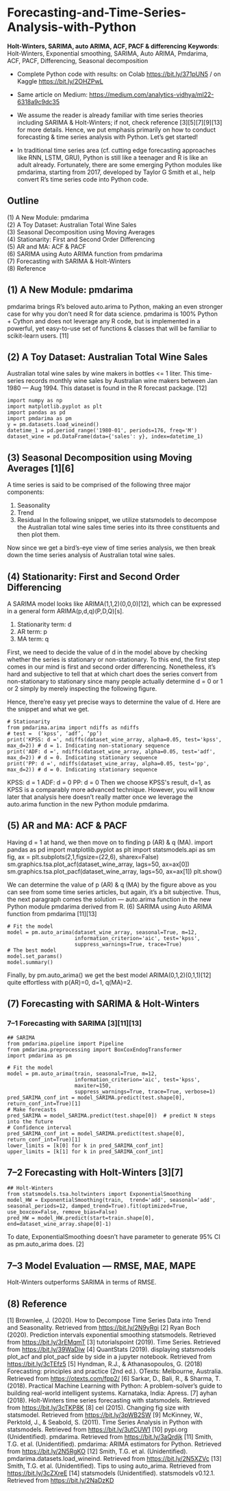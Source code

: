 # Forecasting-and-Time-Series-Analysis-with-Python
**Holt-Winters, SARIMA, auto ARIMA, ACF, PACF & differencing**
**Keywords**: Holt-Winters, Exponential smoothing, SARIMA, Auto ARIMA, Pmdarima, ACF, PACF, Differencing, Seasonal decomposition
- Complete Python code with results: on Colab https://bit.ly/371pUN5 / on Kaggle https://bit.ly/2OHZPwL
- Same article on Medium: https://medium.com/analytics-vidhya/ml22-6318a9c9dc35 

- We assume the reader is already familiar with time series theories including SARIMA & Holt-Winters; if not, check reference [3][5][7][9][13] for more details. Hence, we put emphasis primarily on how to conduct forecasting & time series analysis with Python. Let’s get started!
- In traditional time series area (cf. cutting edge forecasting approaches like RNN, LSTM, GRU), Python is still like a teenager and R is like an adult already. Fortunately, there are some emerging Python modules like pmdarima, starting from 2017, developed by Taylor G Smith et al., help convert R’s time series code into Python code.

## Outline
(1) A New Module: pmdarima \
(2) A Toy Dataset: Australian Total Wine Sales \
(3) Seasonal Decomposition using Moving Averages \
(4) Stationarity: First and Second Order Differencing \
(5) AR and MA: ACF & PACF \
(6) SARIMA using Auto ARIMA function from pmdarima \
(7) Forecasting with SARIMA & Holt-Winters \
(8) Reference


## (1) A New Module: pmdarima
pmdarima brings R’s beloved auto.arima to Python, making an even stronger case for why you don’t need R for data science. pmdarima is 100% Python + Cython and does not leverage any R code, but is implemented in a powerful, yet easy-to-use set of functions & classes that will be familiar to scikit-learn users. [11]

## (2) A Toy Dataset: Australian Total Wine Sales
Australian total wine sales by wine makers in bottles <= 1 liter. This time-series records monthly wine sales by Australian wine makers between Jan 1980 — Aug 1994. This dataset is found in the R forecast package. [12]

```Py
import numpy as np
import matplotlib.pyplot as plt
import pandas as pd
import pmdarima as pm
y = pm.datasets.load_wineind()
datetime_1 = pd.period_range('1980-01', periods=176, freq='M')
dataset_wine = pd.DataFrame(data={'sales': y}, index=datetime_1)
```

## (3) Seasonal Decomposition using Moving Averages [1][6]
A time series is said to be comprised of the following three major components:
1. Seasonality
2. Trend
3. Residual
In the following snippet, we utilize statsmodels to decompose the Australian total wine sales time series into its three constituents and then plot them.

Now since we get a bird’s-eye view of time series analysis, we then break down the time series analysis of Australian total wine sales.


## (4) Stationarity: First and Second Order Differencing
A SARIMA model looks like ARIMA(1,1,2)(0,0,0)[12], which can be expressed in a general form ARIMA(p,d,q)(P,D,Q)[s].
1. Stationarity term: d
2. AR term: p
3. MA term: q 

First, we need to decide the value of d in the model above by checking whether the series is stationary or non-stationary. To this end, the first step comes in our mind is first and second order differencing. Nonetheless, it’s hard and subjective to tell that at which chart does the series convert from non-stationary to stationary since many people actually determine d = 0 or 1 or 2 simply by merely inspecting the following figure.

Hence, there’re easy yet precise ways to determine the value of d. Here are the snippet and what we get.
```Py
# Stationarity
from pmdarima.arima import ndiffs as ndiffs
# test =  (‘kpss’, ‘adf’, ‘pp’)
print('KPSS: d =', ndiffs(dataset_wine_array, alpha=0.05, test='kpss', max_d=2)) # d = 1. Indicating non-stationary sequence
print('ADF: d =', ndiffs(dataset_wine_array, alpha=0.05, test='adf', max_d=2)) # d = 0. Indicating stationary sequence
print('PP: d =', ndiffs(dataset_wine_array, alpha=0.05, test='pp', max_d=2)) # d = 0. Indicating stationary sequence
```
KPSS: d = 1
ADF: d = 0
PP: d = 0
Then we choose KPSS's result, d=1, as KPSS is a comparably more advanced technique. However, you will know later that analysis here doesn’t really matter once we leverage the auto.arima function in the new Python module pmdarima.


## (5) AR and MA: ACF & PACF

Having d = 1 at hand, we then move on to finding p (AR) & q (MA).
import pandas as pd
import matplotlib.pyplot as plt
import statsmodels.api as sm
fig, ax = plt.subplots(2,1,figsize=(22,6), sharex=False)
sm.graphics.tsa.plot_acf(dataset_wine_array, lags=50, ax=ax[0])
sm.graphics.tsa.plot_pacf(dataset_wine_array, lags=50, ax=ax[1])
plt.show()

We can determine the value of p (AR) & q (MA) by the figure above as you can see from some time series articles, but again, it’s a bit subjective. Thus, the next paragraph comes the solution — auto.arima function in the new Python module pmdarima derived from R.
(6) SARIMA using Auto ARIMA function from pmdarima [11][13]

```Py
# Fit the model
model = pm.auto_arima(dataset_wine_array, seasonal=True, m=12, 
                      information_criterion='aic', test='kpss',
                      suppress_warnings=True, trace=True)
# The best model
model.set_params()
model.summary()
```
Finally, by pm.auto_arima() we get the best model ARIMA(0,1,2)(0,1,1)[12] quite effortless with p(AR)=0, d=1, q(MA)=2.


## (7) Forecasting with SARIMA & Holt-Winters
### 7–1 Forecasting with SARIMA [3][11][13]
```Py
## SARIMA
from pmdarima.pipeline import Pipeline
from pmdarima.preprocessing import BoxCoxEndogTransformer
import pmdarima as pm

# Fit the model
model = pm.auto_arima(train, seasonal=True, m=12, 
                      information_criterion='aic', test='kpss',  
                      maxiter=150,
                      suppress_warnings=True, trace=True, verbose=1)
pred_SARIMA_conf_int = model_SARIMA.predict(test.shape[0], return_conf_int=True)[1]
# Make forecasts
pred_SARIMA = model_SARIMA.predict(test.shape[0])  # predict N steps into the future
# Confidence interval
pred_SARIMA_conf_int = model_SARIMA.predict(test.shape[0], return_conf_int=True)[1]
lower_limits = [k[0] for k in pred_SARIMA_conf_int]
upper_limits = [k[1] for k in pred_SARIMA_conf_int]
```


## 7–2 Forecasting with Holt-Winters [3][7]
```Py
## Holt-Winters
from statsmodels.tsa.holtwinters import ExponentialSmoothing
model_HW = ExponentialSmoothing(train,  trend='add', seasonal='add', seasonal_periods=12, damped_trend=True).fit(optimized=True, use_boxcox=False, remove_bias=False)
pred_HW = model_HW.predict(start=train.shape[0], end=dataset_wine_array.shape[0]-1)
```

To date, ExponentialSmoothing doesn’t have parameter to generate 95% CI as pm.auto_arima does. [2]


## 7–3 Model Evaluation — RMSE, MAE, MAPE

Holt-Winters outperforms SARIMA in terms of RMSE.


## (8) Reference
[1] Brownlee, J. (2020). How to Decompose Time Series Data into Trend and Seasonality. Retrieved from https://bit.ly/2N9yRgi
[2] Ryan Boch (2020). Prediction intervals exponential smoothing statsmodels. Retrieved from https://bit.ly/3rEMqmT
[3] tutorialspoint (2019). Time Series. Retrieved from https://bit.ly/39WaDiw
[4] QuantStats (2019). displaying statsmodels plot_acf and plot_pacf side by side in a jupyter notebook. Retrieved from https://bit.ly/3cTEfz5
[5] Hyndman, R.J., & Athanasopoulos, G. (2018) Forecasting: principles and practice (2nd ed.). OTexts: Melbourne, Australia. Retrieved from https://otexts.com/fpp2/
[6] Sarkar, D., Bali, R., & Sharma, T. (2018). Practical Machine Learning with Python: A problem-solver’s guide to building real-world intelligent systems. Karnataka, India: Apress.
[7] ayhan (2018). Holt-Winters time series forecasting with statsmodels. Retrieved from https://bit.ly/3cTKP8K
[8] cel (2015). Changing fig size with statsmodel. Retrieved from https://bit.ly/3pWB2SW
[9] McKinney, W., Perktold, J., & Seabold, S. (2011). Time Series Analysis in Python with statsmodels. Retrieved from https://bit.ly/3utCUW1
[10] pypi.org (Unidentified). pmdarima. Retrieved from https://bit.ly/3aQrdjk
[11] Smith, T.G. et al. (Unidentified). pmdarima: ARIMA estimators for Python. Retrieved from https://bit.ly/2N5RgKO
[12] Smith, T.G. et al. (Unidentified). pmdarima.datasets.load_wineind. Retrieved from https://bit.ly/2N5XZVc
[13] Smith, T.G. et al. (Unidentified). Tips to using auto_arima. Retrieved from https://bit.ly/3cZXreE
[14] statsmodels (Unidentified). statsmodels v0.12.1. Retrieved from https://bit.ly/2NaDzKD
